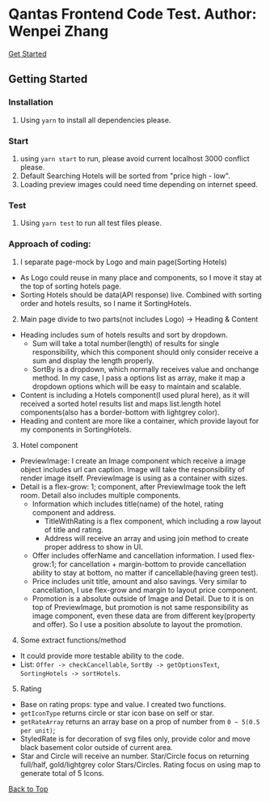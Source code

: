 # Qantas Frontend Code Test. Author: Wenpei Zhang<span id="top"></span>

[Get Started](#start) 


## Getting Started <span id="start"></span>    
### Installation    
1. Using `yarn` to install all dependencies please.    
### Start    
1. using ` yarn start ` to run, please avoid current localhost 3000 conflict please.    
2. Default Searching Hotels will be sorted from "price high - low".    
3. Loading preview images could need time depending on internet speed.    
### Test    
1. Using ` yarn test ` to run all test files please.    


### Approach of coding:    
1. I separate page-mock by Logo and main page(Sorting Hotels)    


* As Logo could reuse in many place and components, so I move it stay at the top of sorting hotels page.    
* Sorting Hotels should be data(API response) live. Combined with sorting order and hotels results, so I name it SortingHotels.   


2. Main page divide to two parts(not includes Logo) -> Heading & Content    
* Heading includes sum of hotels results and sort by dropdown.    
    * Sum will take a total number(length) of results for single responsibility, which this component should only consider receive a sum and display the length properly.    
    * SortBy is a dropdown, which normally receives value and onchange method. In my case, I pass a options list as array, make it map a dropdown options which will be easy to maintain and scalable.   
* Content is including a Hotels component(I used plural here), as it will received a sorted hotel results list and maps list.length hotel components(also has a border-bottom with lightgrey color).    
* Heading and content are more like a container, which provide layout for my components in SortingHotels.    


3. Hotel component    
* PreviewImage: I create an Image component which receive a image object includes url can caption. Image will take the responsibility of render image itself. PreviewImage is using as a container with sizes.    
* Detail is a flex-grow: 1; component, after PreviewImage took the left room. Detail also includes multiple components.    
    * Information which includes title(name) of the hotel, rating component and address.
        * TitleWithRating is a flex component, which including a row layout of title and rating.    
        * Address will receive an array and using join method to create proper address to show in UI.    
    * Offer includes offerName and cancellation information. I used flex-grow:1; for cancellation + margin-bottom to provide cancellation ability to stay at bottom, no matter if cancellable(having green test).    
    * Price includes unit title, amount and also savings. Very similar to cancellation, I use flex-grow and margin to layout price component.
    * Promotion is a absolute outside of Image and Detail. Due to it is on top of PreviewImage, but promotion is not same responsibility as image component, even these data are from different key(property and offer). So I use a position absolute to layout the promotion.    


4. Some extract functions/method    
* It could provide more testable ability to the code.    
* List: `Offer -> checkCancellable`, `SortBy -> getOptionsText`, `SortingHotels -> sortHotels`.    

5. Rating    
* Base on rating props: type and value. I created two functions.    
* `getIconType` returns circle or star icon base on self or star.    
* `getRateArray` returns an array base on a prop of number from `0 ~ 5(0.5 per unit)`;
* StyledRate is for decoration of svg files only, provide color and move black basement color outside of current area.    
* Star and Circle will receive an number. Star/Circle focus on returning full/half, gold/lightgrey color Stars/Circles. Rating focus on using map to generate total of 5 Icons.


[Back to Top](#top)
